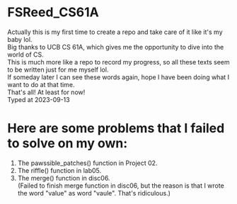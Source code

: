 # FSReed_CS61A
Actually this is my first time to create a repo and take care of it like it's my baby lol.  
Big thanks to UCB CS 61A, which gives me the opportunity to dive into the world of CS.  
This is much more like a repo to record my progress, so all these texts seem to be written just for me myself lol.  
If someday later I can see these words again, hope I have been doing what I want to do at that time.  
That's all! At least for now!  
Typed at 2023-09-13  

# Here are some problems that I failed to solve on my own:  
1. The pawssible_patches() function in Project 02.  
2. The riffle() function in lab05.  
3. The merge() function in disc06.  
(Failed to finish merge function in disc06, but the reason is that I wrote the word "value" as word "vaule". That's ridiculous.)  